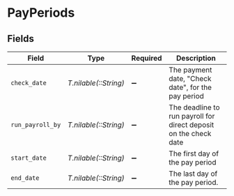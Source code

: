 # PayPeriods


## Fields

| Field                                                            | Type                                                             | Required                                                         | Description                                                      |
| ---------------------------------------------------------------- | ---------------------------------------------------------------- | ---------------------------------------------------------------- | ---------------------------------------------------------------- |
| `check_date`                                                     | *T.nilable(::String)*                                            | :heavy_minus_sign:                                               | The payment date, "Check date", for the pay period               |
| `run_payroll_by`                                                 | *T.nilable(::String)*                                            | :heavy_minus_sign:                                               | The deadline to run payroll for direct deposit on the check date |
| `start_date`                                                     | *T.nilable(::String)*                                            | :heavy_minus_sign:                                               | The first day of the pay period                                  |
| `end_date`                                                       | *T.nilable(::String)*                                            | :heavy_minus_sign:                                               | The last day of the pay period.                                  |